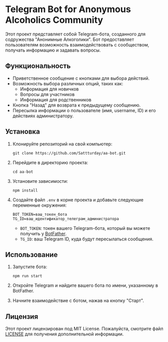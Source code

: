 # Telegram Bot for Anonymous Alcoholics Community

Этот проект представляет собой Telegram-бота, созданного для содружества "Анонимные Алкоголики".
Бот предоставляет пользователям возможность взаимодействовать с сообществом, получать информацию и задавать вопросы.

## Функциональность

- Приветственное сообщение с кнопками для выбора действий.
- Возможность выбора различных опций, таких как:
  - Информация для новичков
  - Вопросы для участников
  - Информация для родственников
- Кнопка "Назад" для возврата к предыдущему сообщению.
- Пересылка информации о пользователе (имя, username, ID) и его действиях администратору.

## Установка

1. Клонируйте репозиторий на свой компьютер:

   ```
   git clone https://github.com/Sattturday/aa-bot.git
   ```

2. Перейдите в директорию проекта:

   ```
   cd aa-bot
   ```

3. Установите зависимости:

   ```
   npm install
   ```

4. Создайте файл `.env` в корне проекта и добавьте следующие переменные окружения:

   ```
   BOT_TOKEN=ваш_токен_бота
   TG_ID=ваш_идентификатор_телеграм_администратора
   ```

   - `BOT_TOKEN`: токен вашего Telegram-бота, который вы можете получить у [BotFather](https://t.me/botfather).
   - `TG_ID`: ваш Telegram ID, куда будут пересылаться сообщения.

## Использование

1. Запустите бота:

   ```
   npm run start
   ```

2. Откройте Telegram и найдите вашего бота по имени, указанному в BotFather.
3. Начните взаимодействие с ботом, нажав на кнопку "Старт".

## Лицензия

Этот проект лицензирован под MIT License. Пожалуйста, смотрите файл [LICENSE](https://github.com/Sattturday/aa-bot/blob/main/LICENSE) для получения дополнительной информации.
